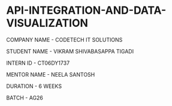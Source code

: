 # API-INTEGRATION-AND-DATA-VISUALIZATION



COMPANY NAME - CODETECH IT SOLUTIONS



STUDENT NAME - VIKRAM SHIVABASAPPA TIGADI



INTERN ID - CT06DY1737


MENTOR NAME - NEELA SANTOSH


DURATION - 6 WEEKS


BATCH - AG26
